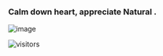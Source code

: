 ### Calm down heart, appreciate Natural .

![image](https://github.com/6923403/6923403/blob/master/material/natural.gif)

<!--
**6923403/6923403** is a ✨ _special_ ✨ repository because its `README.md` (this file) appears on your GitHub profile.

Here are some ideas to get you started:

- 🔭 I’m currently working on ...
- 🌱 I’m currently learning ...
- 👯 I’m looking to collaborate on ...
- 🤔 I’m looking for help with ...
- 💬 Ask me about ...
- 📫 How to reach me: ...
- 😄 Pronouns: ...
- ⚡ Fun fact: ...
-->

 ![visitors](https://visitor-badge.glitch.me/badge?page_id=6923403.visit)
